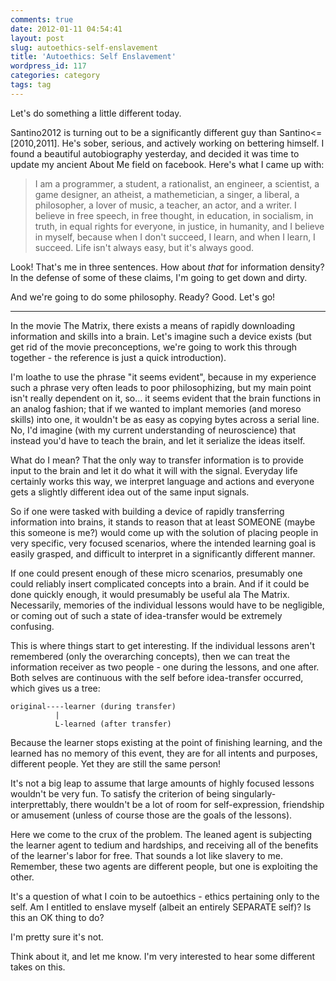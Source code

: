 ```yaml
---
comments: true
date: 2012-01-11 04:54:41
layout: post
slug: autoethics-self-enslavement
title: 'Autoethics: Self Enslavement'
wordpress_id: 117
categories: category
tags: tag
---
```


Let's do something a little different today.

Santino2012 is turning out to be a significantly different guy than Santino<=[2010,2011]. He's sober, serious, and actively working on bettering himself. I found a beautiful autobiography yesterday, and decided it was time to update my ancient About Me field on facebook. Here's what I came up with:



> I am a programmer, a student, a rationalist, an engineer, a scientist, a game designer, an atheist, a mathemetician, a singer, a liberal, a philosopher, a lover of music, a teacher, an actor, and a writer. I believe in free speech, in free thought, in education, in socialism, in truth, in equal rights for everyone, in justice, in humanity, and I believe in myself, because when I don't succeed, I learn, and when I learn, I succeed. Life isn't always easy, but it's always good.



Look! That's me in three sentences. How about _that_ for information density? In the defense of some of these claims, I'm going to get down and dirty.

And we're going to do some philosophy. Ready? Good. Let's go!



* * *



In the movie The Matrix, there exists a means of rapidly downloading information and skills into a brain. Let's imagine such a device exists (but get rid of the movie preconceptions, we're going to work this through together - the reference is just a quick introduction).

I'm loathe to use the phrase "it seems evident", because in my experience such a phrase very often leads to poor philosophizing, but my main point isn't really dependent on it, so... it seems evident that the brain functions in an analog fashion; that if we wanted to implant memories (and moreso skills) into one, it wouldn't be as easy as copying bytes across a serial line. No, I'd imagine (with my current understanding of neuroscience) that instead you'd have to teach the brain, and let it serialize the ideas itself.

What do I mean? That the only way to transfer information is to provide input to the brain and let it do what it will with the signal. Everyday life certainly works this way, we interpret language and actions and everyone gets a slightly different idea out of the same input signals.

So if one were tasked with building a device of rapidly transferring information into brains, it stands to reason that at least SOMEONE (maybe this someone is me?) would come up with the solution of placing people in very specific, very focused scenarios, where the intended learning goal is easily grasped, and difficult to interpret in a significantly different manner.

If one could present enough of these micro scenarios, presumably one could reliably insert complicated concepts into a brain. And if it could be done quickly enough, it would presumably be useful ala The Matrix. Necessarily, memories of the individual lessons would have to be negligible, or coming out of such a state of idea-transfer would be extremely confusing.

This is where things start to get interesting. If the individual lessons aren't remembered (only the overarching concepts), then we can treat the information receiver as two people - one during the lessons, and one after. Both selves are continuous with the self before idea-transfer occurred, which gives us a tree:



    original----learner (during transfer)
              |
              L-learned (after transfer)




Because the learner stops existing at the point of finishing learning, and the learned has no memory of this event, they are for all intents and purposes, different people. Yet they are still the same person!

It's not a big leap to assume that large amounts of highly focused lessons wouldn't be very fun. To satisfy the criterion of being singularly-interprettably, there wouldn't be a lot of room for self-expression, friendship or amusement (unless of course those are the goals of the lessons).

Here we come to the crux of the problem. The leaned agent is subjecting the learner agent to tedium and hardships, and receiving all of the benefits of the learner's labor for free. That sounds a lot like slavery to me. Remember, these two agents are different people, but one is exploiting the other.

It's a question of what I coin to be autoethics - ethics pertaining only to the self. Am I entitled to enslave myself (albeit an entirely SEPARATE self)? Is this an OK thing to do?

I'm pretty sure it's not.

Think about it, and let me know. I'm very interested to hear some different takes on this.
